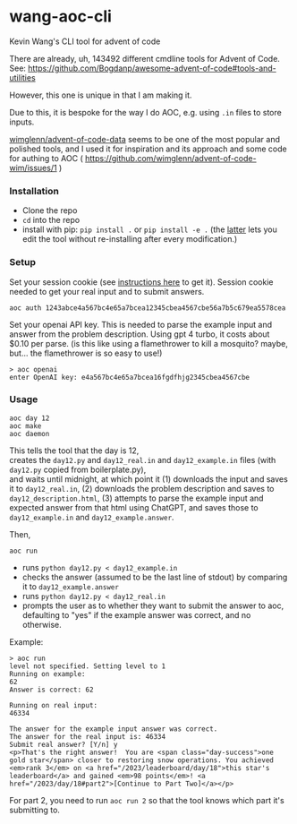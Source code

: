 # wang-aoc-cli
Kevin Wang's CLI tool for advent of code

There are already, uh, 143492 different cmdline tools for Advent of Code.  
See: https://github.com/Bogdanp/awesome-advent-of-code#tools-and-utilities

However, this one is unique in that I am making it.

Due to this, it is bespoke for the way I do AOC, e.g. using `.in` files to store inputs.

[wimglenn/advent-of-code-data](https://github.com/wimglenn/advent-of-code-wim) seems to be one of the most popular and polished tools, and I used it for inspiration and its approach and some code for authing to AOC ( https://github.com/wimglenn/advent-of-code-wim/issues/1 )

### Installation

- Clone the repo
- `cd` into the repo
- install with pip: `pip install .` or `pip install -e .` (the [latter](https://setuptools.pypa.io/en/latest/userguide/development_mode.html) lets you edit the tool without re-installing after every modification.)

### Setup
Set your session cookie (see [instructions here](https://github.com/wimglenn/advent-of-code-wim/issues/1) to get it). Session cookie needed to get your real input and to submit answers.
```
aoc auth 1243abce4a567bc4e65a7bcea12345cbea4567cbe56a7b5c679ea5578cea
```
Set your openai API key. This is needed to parse the example input and answer from the problem description. Using gpt 4 turbo, it costs about $0.10 per parse. (is this like using a flamethrower to kill a mosquito? maybe, but... the flamethrower is so easy to use!)
```
> aoc openai
enter OpenAI key: e4a567bc4e65a7bcea16fgdfhjg2345cbea4567cbe
```


### Usage

```
aoc day 12
aoc make
aoc daemon
```

This tells the tool that the day is 12,  
creates the `day12.py` and `day12_real.in` and `day12_example.in` files (with `day12.py` copied from boilerplate.py),  
and waits until midnight, at which point it (1) downloads the input and saves it to `day12_real.in`, (2) downloads the problem description and saves to `day12_description.html`, (3) attempts to parse the example input and expected answer from that html using ChatGPT, and saves those to `day12_example.in` and `day12_example.answer`.

Then,
```
aoc run
```
- runs `python day12.py < day12_example.in`
- checks the answer (assumed to be the last line of stdout) by comparing it to `day12_example.answer`
- runs `python day12.py < day12_real.in`
- prompts the user as to whether they want to submit the answer to aoc, defaulting to "yes" if the example answer was correct, and no otherwise.

Example:  
```
> aoc run
level not specified. Setting level to 1
Running on example:
62
Answer is correct: 62

Running on real input:
46334

The answer for the example input answer was correct.
The answer for the real input is: 46334
Submit real answer? [Y/n] y
<p>That's the right answer!  You are <span class="day-success">one gold star</span> closer to restoring snow operations. You achieved <em>rank 3</em> on <a href="/2023/leaderboard/day/18">this star's leaderboard</a> and gained <em>98 points</em>! <a href="/2023/day/18#part2">[Continue to Part Two]</a></p>
```

For part 2, you need to run `aoc run 2` so that the tool knows which part it's submitting to.